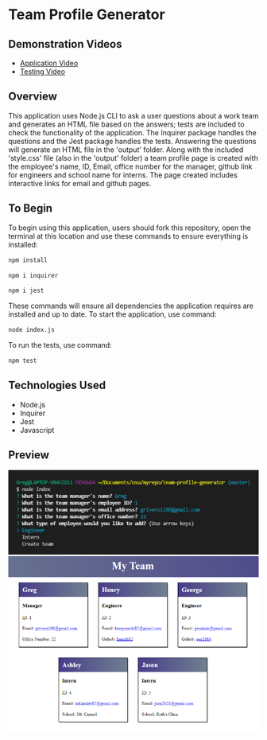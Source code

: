 # Team Profile Generator

## Demonstration Videos
* [Application Video](https://watch.screencastify.com/v/ivMVuyPWSlnrLHubj9lL)
* [Testing Video](https://watch.screencastify.com/v/tLloK3GFquQxwSGvrV7b)

## Overview
This application uses Node.js CLI to ask a user questions about a work team and generates an HTML file based on the answers; tests are included to check the functionality of the application. The Inquirer package handles the questions and the Jest package handles the tests. Answering the questions will generate an HTML file in the 'output' folder. Along with the included 'style.css' file (also in the 'output' folder) a team profile page is created with the employee's name, ID, Email, office number for the manager, github link for engineers and school name for interns. The page created includes interactive links for email and github pages.

## To Begin
To begin using this application, users should fork this repository, open the terminal at this location and use these commands to ensure everything is installed:
```Bash
npm install
```
```Bash
npm i inquirer
```
```Bash
npm i jest
```
These commands will ensure all dependencies the application requires are installed and up to date. To start the application, use command:
```Bash
node index.js
``` 
To run the tests, use command:
```Bash
npm test
``` 

## Technologies Used
* Node.js
* Inquirer
* Jest
* Javascript

## Preview
![Preview of application](./images/preview1.png)
![Preivew of HTML](./images/preview2.png)